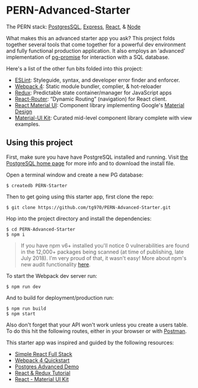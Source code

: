 # PERN-Advanced-Starter
The PERN stack: [PostgresSQL](https://www.postgresql.org/), [Express](https://expressjs.com/), [React](https://reactjs.org/), &amp; [Node](https://nodejs.org/en/)

What makes this an advanced starter app you ask? This project folds together several tools that come together for a powerful dev environment and fully functional production application. It also employs an 'advanced' implementation of [pg-promise](http://vitaly-t.github.io/pg-promise/) for interaction with a SQL database.

Here's a list of the other fun bits folded into this project:
- [ESLint](https://eslint.org/): Styleguide, syntax, and developer error finder and enforcer.
- [Webpack 4](https://webpack.js.org/): Static module bundler, complier, & hot-reloader
- [Redux](https://redux.js.org/): Predictable state container/manager for JavaScript apps
- [React-Router](https://github.com/ReactTraining/react-router#readme): “Dynamic Routing” (navigation) for React client.
- [React Material UI](https://material-ui.com/): Component library implementing Google's [Material Design](https://material.io/)
- [Material-UI Kit](https://www.creative-tim.com/product/material-kit-react): Curated mid-level component library complete with view examples.

## Using this project

First, make sure you have have PostgreSQL installed and running. Visit [the PostgreSQL home page](https://www.postgresql.org/) for more info and to download the install file.

Open a terminal window and create a new PG database:

	$ createdb PERN-Starter

Then to get going using this starter app, first clone the repo:

    $ git clone https://github.com/tg970/PERN-Advanced-Starter.git

Hop into the project directory and install the dependencies:

	$ cd PERN-Advanced-Starter
	$ npm i

> If you have npm v6+ installed you'll notice 0 vulnerabilities are found in
> the 12,000+ packages being scanned (at time of publishing, late July 2018).
> I'm very proud of that, it wasn't easy! More about npm's new audit functionality [here](https://docs.npmjs.com/getting-started/running-a-security-audit).

To start the Webpack dev server run:

	$ npm run dev

And to build for deployment/production run:

	$ npm run build
	$ npm start

Also don't forget that your API won't work unless you create a users table. To do this hit the following routes, either in your browser or with [Postman](https://www.getpostman.com/).

This starter app was inspired and guided by the following resources:

- [Simple React Full Stack](https://github.com/crsandeep/simple-react-full-stack)
- [Webpack 4 Quickstart](https://github.com/valentinogagliardi/webpack-4-quickstart)
- [Postgres Advanced Demo](https://github.com/vitaly-t/pg-promise-demo)
- [React & Redux Tutorial](https://www.valentinog.com/blog/react-redux-tutorial-beginners/)
- [React - Material UI Kit](https://www.creative-tim.com/product/material-kit-react)
